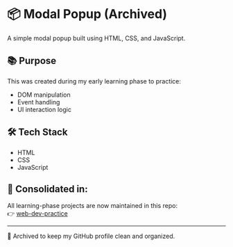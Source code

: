 # 📦 Modal Popup (Archived)

A simple modal popup built using HTML, CSS, and JavaScript.

## 📚 Purpose

This was created during my early learning phase to practice:
- DOM manipulation
- Event handling
- UI interaction logic

## 🛠️ Tech Stack

- HTML
- CSS
- JavaScript

## 🔗 Consolidated in:
All learning-phase projects are now maintained in this repo:  
👉 [web-dev-practice](https://github.com/muditjain1411/web-dev-practice)

---

📁 Archived to keep my GitHub profile clean and organized.
